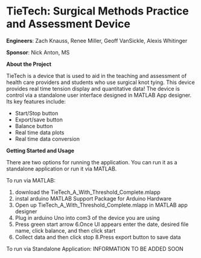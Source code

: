 # TieTech: Surgical Methods Practice and Assessment Device
**Engineers**: Zach Knauss, Renee Miller, Geoff VanSickle, Alexis Whitinger 

**Sponsor**: Nick Anton, MS

**About the Project**

TieTech is a device that is used to aid in the teaching and assessment of health care providers and students who use surgical knot tying. This device provides real time tension display and quantitative data! The device is control via a standalone user interface designed in MATLAB App designer. Its key features include: 
- Start/Stop button
- Export/save button
- Balance button
- Real time data plots
- Real time data conversion

**Getting Started and Usage**

There are two options for running the application. You can run it as a standalone application or run it via MATLAB.

To run via MATLAB:
1. download the TieTech_A_With_Threshold_Complete.mlapp
2. instal arduino MATLAB Support Package for Arduino Hardware
3. Open up TieTech_A_With_Threshold_Complete.mlapp in MATLAB app designer
4. Plug in arduino Uno into com3 of the device you are using
5. Press green start arrow
6.Once UI appears enter the date, desired file name, click balance, and then click start
7. Collect data and then click stop
8.Press export button to save data


To run via Standalone Application:
INFORMATION TO BE ADDED SOON



  
  
